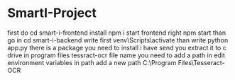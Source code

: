 # SmartI-Project
first do cd smart-i-frontend install npm i start frontend right npm start
than go in cd smart-i-backend write first venv\Scripts\activate than write python app.py 
there is a package you need to install i have send you extract it to c drive in program files tessract-ocr file name 
you need to add a path in edit environment variables in path add a new path C:\Program Files\Tesseract-OCR
